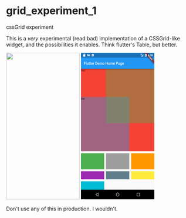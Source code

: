 # grid_experiment_1

cssGrid experiment

This is a *very* experimental (read:bad) implementation of a CSSGrid-like widget, and the possibilities it enables. Think flutter's Table, but better. 


<img src="https://github.com/fdoyle/flutter_demo_travel/blob/master/travel.gif" data-canonical-src="https://gyazo.com/eb5c5741b6a9a16c692170a41a49c858.png" width="200" height="400" />

<img src="https://github.com/fdoyle/flutter_demo_travel/blob/master/Screenshot_1556917246.png" data-canonical-src="https://gyazo.com/eb5c5741b6a9a16c692170a41a49c858.png" width="200" height="400" />

Don't use any of this in production. I wouldn't. 
